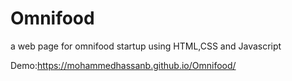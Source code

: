 # Omnifood
a web page for omnifood startup using HTML,CSS and Javascript 

Demo:https://mohammedhassanb.github.io/Omnifood/
